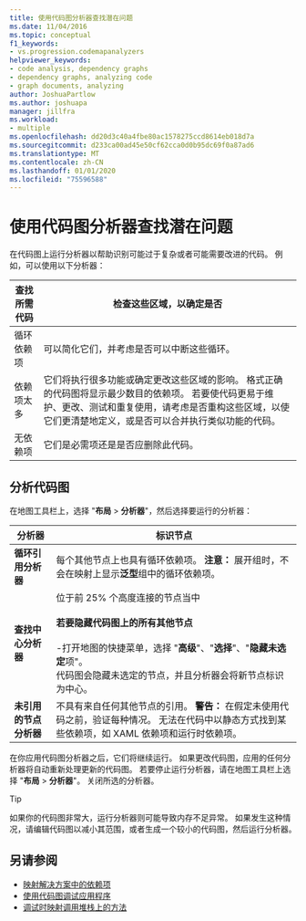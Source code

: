 ```yaml
---
title: 使用代码图分析器查找潜在问题
ms.date: 11/04/2016
ms.topic: conceptual
f1_keywords:
- vs.progression.codemapanalyzers
helpviewer_keywords:
- code analysis, dependency graphs
- dependency graphs, analyzing code
- graph documents, analyzing
author: JoshuaPartlow
ms.author: joshuapa
manager: jillfra
ms.workload:
- multiple
ms.openlocfilehash: dd20d3c40a4fbe80ac1578275ccd8614eb018d7a
ms.sourcegitcommit: d233ca00ad45e50cf62cca0d0b95dc69f0a87ad6
ms.translationtype: MT
ms.contentlocale: zh-CN
ms.lasthandoff: 01/01/2020
ms.locfileid: "75596588"
---
```

# <a name="find-potential-problems-using-code-map-analyzers"></a>使用代码图分析器查找潜在问题

在代码图上运行分析器以帮助识别可能过于复杂或者可能需要改进的代码。 例如，可以使用以下分析器：

|**查找所需代码**|**检查这些区域，以确定是否**|
|-|-|
|循环依赖项|可以简化它们，并考虑是否可以中断这些循环。|
|依赖项太多|它们将执行很多功能或确定更改这些区域的影响。 格式正确的代码图将显示最少数目的依赖项。 若要使代码更易于维护、更改、测试和重复使用，请考虑是否重构这些区域，以使它们更清楚地定义，或是否可以合并执行类似功能的代码。|
|无依赖项|它们是必需项还是是否应删除此代码。|

## <a name="analyze-code-maps"></a>分析代码图

在地图工具栏上，选择 "**布局** > **分析器**"，然后选择要运行的分析器：

|**分析器**|**标识节点**|
|-|-|
|**循环引用分析器**|每个其他节点上也具有循环依赖项。 **注意：** 展开组时，不会在映射上显示**泛型**组中的循环依赖项。|
|**查找中心分析器**|位于前 25% 个高度连接的节点当中<br /><br /> **若要隐藏代码图上的所有其他节点**<br /><br /> -打开地图的快捷菜单，选择 "**高级**"、"**选择**"、"**隐藏未选定**项"。<br />     代码图会隐藏未选定的节点，并且分析器会将新节点标识为中心。|
|**未引用的节点分析器**|不具有来自任何其他节点的引用。 **警告：** 在假定未使用代码之前，验证每种情况。 无法在代码中以静态方式找到某些依赖项，如 XAML 依赖项和运行时依赖项。|

在你应用代码图分析器之后，它们将继续运行。 如果更改代码图，应用的任何分析器将自动重新处理更新的代码图。 若要停止运行分析器，请在地图工具栏上选择 "**布局** > **分析器**"。 关闭所选的分析器。

> [!TIP]
> 如果你的代码图非常大，运行分析器则可能导致内存不足异常。 如果发生这种情况，请编辑代码图以减小其范围，或者生成一个较小的代码图，然后运行分析器。

## <a name="see-also"></a>另请参阅

- [映射解决方案中的依赖项](../modeling/map-dependencies-across-your-solutions.md)
- [使用代码图调试应用程序](../modeling/use-code-maps-to-debug-your-applications.md)
- [调试时映射调用堆栈上的方法](../debugger/map-methods-on-the-call-stack-while-debugging-in-visual-studio.md)

